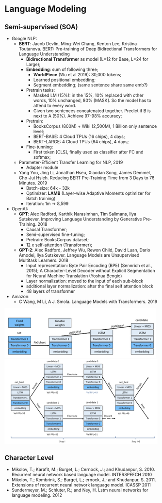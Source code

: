 # Language Modeling

## Semi-supervised (SOA)
- Google NLP:
	- **BERT**: Jacob Devlin, Ming-Wei Chang, Kenton Lee, Kristina Toutanova. BERT: Pre-training of Deep Bidirectional Transformers for Language Understanding
		- **Bidirectional Transformer** as model (L=12 for Base, L=24 for Large);
		- **Embedding**: sum of following three;
			- **WorldPiece** (Wu et al 2016): 30,000 tokens;
			- Learned positional embedding;
			- Segment embedding; (same sentence share same emb?)
		- Pretrain tasks:
			- Masked LM (15%): in the 15%, 10% replaced with other words, 10% unchanged, 80% [MASK]. So the model has to attend to every word.
			- Given two sentences concatenated together. Predict if B is next to A (50%). Achieve 97-98% accuracy;
		- Pretrain:
			- BooksCorpus (800M) + Wiki (2,500M), 1 Billion only sentence level;
			- BERT-BASE: 4 Cloud TPUs (16 chips), 4 days;
			- BERT-LARGE: 4 Cloud TPUs (64 chips), 4 days;
		- Fine-tunning:
			- First token [CLS], finally used as classifier after FC and softmax;
	- Parameter-Efficient Transfer Learning for NLP, 2019
		- Adapter module
	- Yang You, Jing Li, Jonathan Hseu, Xiaodan Song, James Demmel, Cho-Jui Hsieh. Reducing BERT Pre-Training Time from 3 Days to 76 Minutes. 2019
		- Batch-size: 64k - 32k
		- Optimizer: **LAMB** (Layer-wise Adaptive Moments optimizer for Batch training)
		- Iteration: 1m -> 8,599
- OpenAI:
	- **GPT**: Alec Radford, Karthik Narasimhan, Tim Salimans, Ilya Sutskever. Improving Language Understanding by Generative Pre-Training. 2018
		- Causal Transformer;
		- Semi-supervised fine-tuning;
		- Pretrain: BooksCorpus dataset;
		- 12 x self-attention (Transformer);
	- **GPT-2**: Alec Radford, Jeffrey Wu, Rewon Child, David Luan, Dario Amodei, Ilya Sutskever. Language Models are Unsupervised Multitask Learners. 2018
		- Input representation: Byte Pair Encoding (BPE) (Sennrich et al., 2015); A Character-Level Decoder without Explicit Segmentation for Neural Machine Translation (Yoshua Bengio)
		- Layer normalization: moved to the input of each sub-block
		- additional layer normalization: after the final self attention block
		- 48 layers of transformer
- Amazon:
	- C Wang, M Li, A J. Smola. Language Models with Transformers. 2019
<img src="/NLP/images/candidate-sample.png" alt="drawing" width="500"/>
<img src="/NLP/images/coordinate-as.png" alt="drawing" width="600"/>

## Character Level
- Mikolov, T.; Karafit, M.; Burget, L.; Cernock, J.; and Khudanpur, S. 2010. Recurrent neural network based language model. INTERSPEECH 2010
- Mikolov, T.; Kombrink, S.; Burget, L.; ernock, J.; and Khudanpur, S. 2011. Extensions of recurrent neural network language model. ICASSP 2011
- Sundermeyer, M.; Schluter, R.; and Ney, H. Lstm neural networks for language modeling. 2012